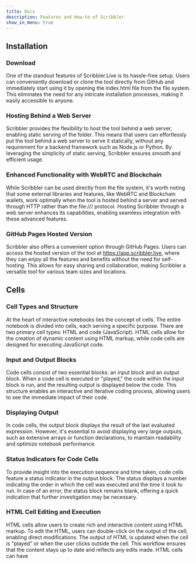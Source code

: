 ```yaml
---
title: Docs
description: Features and How-to of Scribbler
show_in_menu: true
---
```



## Installation
### Download
One of the standout features of Scribbler.Live is its hassle-free setup. Users can conveniently download or clone the tool directly from GitHub and immediately start using it by opening the index.html file from the file system. This eliminates the need for any intricate installation processes, making it easily accessible to anyone.

### Hosting Behind a Web Server
Scribbler provides the flexibility to host the tool behind a web server, enabling static serving of the folder. This means that users can effortlessly put the tool behind a web server to serve it statically, without any requirement for a backend framework such as Node.js or Python. By leveraging the simplicity of static serving, Scribbler ensures smooth and efficient usage.

### Enhanced Functionality with WebRTC and Blockchain
While Scribbler can be used directly from the file system, it's worth noting that some external libraries and features, like WebRTC and Blockchain wallets, work optimally when the tool is hosted behind a server and served through HTTP rather than the file:/// protocol. Hosting Scribbler through a web server enhances its capabilities, enabling seamless integration with these advanced features.

### GitHub Pages Hosted Version
Scribbler also offers a convenient option through GitHub Pages. Users can access the hosted version of the tool at https://app.scribbler.live, where they can enjoy all the features and benefits without the need for self-hosting. This allows for easy sharing and collaboration, making Scribbler a versatile tool for various team sizes and locations.

## Cells
### Cell Types and Structure
At the heart of interactive notebooks lies the concept of cells. The entire notebook is divided into cells, each serving a specific purpose. There are two primary cell types: HTML and code (JavaScript). HTML cells allow for the creation of dynamic content using HTML markup, while code cells are designed for executing JavaScript code.

### Input and Output Blocks
Code cells consist of two essential blocks: an input block and an output block. When a code cell is executed or "played," the code within the input block is run, and the resulting output is displayed below the code. This structure enables an interactive and iterative coding process, allowing users to see the immediate impact of their code.

### Displaying Output
In code cells, the output block displays the result of the last evaluated expression. However, it's essential to avoid displaying very large outputs, such as extensive arrays or function declarations, to maintain readability and optimize notebook performance.

### Status Indicators for Code Cells
To provide insight into the execution sequence and time taken, code cells feature a status indicator in the output block. The status displays a number indicating the order in which the cell was executed and the time it took to run. In case of an error, the status block remains blank, offering a quick indication that further investigation may be necessary.

### HTML Cell Editing and Execution
HTML cells allow users to create rich and interactive content using HTML markup. To edit the HTML, users can double-click on the output of the cell, enabling direct modifications. The output of HTML is updated when the cell is "played" or when the user clicks outside the cell. This workflow ensures that the content stays up to date and reflects any edits made. HTML cells can have <style> tags also inside them.

### Manipulating Cells
Scribbler provides flexibility in managing cells within the notebook. Users can easily add, delete, and rearrange cells to customize the flow and structure of their code. This feature allows for an iterative development process, facilitating experimentation and refining ideas.

### Accessing HTML Elements
A powerful capability of Scribbler is the ability to access elements created in HTML cells from code cells. This can be achieved using JavaScript methods such as document.getElementById or document.querySelector. Additionally, users can leverage the popular jQuery library by loading or importing it into the notebook, granting access to convenient $() syntax (refer to "Using external libraries").


## Cell Menu
Located conveniently in the corner of each cell, the cell-menu provides a wide array of options to streamline workflow and maximize productivity. By understanding and leveraging these operations, users can tailor their notebook to their specific needs and preferences.

### Toggling Cell Types
One of the primary functions of the cell-menu is the ability to toggle the cell type between code and HTML. This feature empowers users to switch seamlessly between writing and executing JavaScript code and creating dynamic HTML content. By simply toggling to the desired cell type from the cell-menu, users can adapt their notebook to accommodate different coding and content creation tasks.

### Running/Playing Cells
The cell-menu includes a "play" button (►) that enables users to execute the code within a code cell or display the rendered HTML content. By clicking this button, users can quickly and effortlessly run the code or view the generated output, facilitating an interactive and iterative development process. This real-time feedback loop enhances debugging and ensures accurate results. A cell can also be played using the keyboard shortcuts - Shift-Enter or Cntrl-Enter.

### Rearranging Cells
To optimize the organization and flow of the notebook, the cell-menu offers options to move cells up (↑) or down (↓). This functionality allows users to adjust the sequence of cells, ensuring logical order and coherence within the notebook. By simply selecting the appropriate directional button from the cell-menu, users can rearrange cells effortlessly, promoting a smooth and intuitive experience.

### Adding and Deleting Cells
To adapt the notebook's structure and accommodate evolving requirements, the cell-menu provides options to add new cells or delete existing ones. By selecting the "Add Cell" button (✛), users can easily insert a new cell below the current cell, facilitating the addition of new content or code. Conversely, the "Delete Cell" button (☓) empowers users to remove unnecessary or redundant cells, maintaining a clean and concise notebook structure. Cell can be added using Option/Alt-Enter.

## File Menu - Loaing and Saving

### Downloading Notebooks as .jsnb Files
To preserve and share their current work, users can download the notebook as a .jsnb file. By selecting the "Download" option, the current notebook is saved as a .jsnb file on the local machine. This capability enables easy backup, offline access, and sharing with others.

### Opening Local .jsnb Files
Scribbler allows users to open .jsnb files directly from their local machines. By selecting the "Open" option, users can browse their file system and choose the desired .jsnb file. This functionality simplifies the process of accessing existing notebooks and fosters a smooth workflow.

### GitHub Integration:
Scribbler offers seamless integration with GitHub. Users can load a file from a GitHub repository or push a file to a GitHub repository directly from the notebook interface. Upon selecting the GitHub option, an authentication dialogue will appear, requesting an access token, username/owner name, repository, and file path. It's important to note that the access token is not stored in the backend and is solely used for authenticating GitHub API calls. This integration simplifies collaboration, version control, and enables efficient teamwork.

### Exporting as HTML
Scribbler provides the ability to export the current notebook as an HTML file. By selecting the "Download as HTML" option, the notebook is saved as an HTML file on the local machine. HTML cells will be displayed as rendered HTML, while code cells will display both the code and the output as HTML. This export option is particularly useful for sharing notebooks with individuals who do not have access to the notebook interface but still need to view the content.

### Downloading Output as HTML
In scenarios where only the output of the notebook is required, users can download the output as an HTML file. By selecting the "Download only output as HTML" option, the current notebook's output is saved as an HTML file on the local machine. This feature allows users to extract and share the results of their notebook without including the underlying code.

### Downloading Code as a JavaScript File
For users who wish to extract the code in their notebooks, Scribbler offers the option to download the code as a single JavaScript file. By selecting the "Download as JS" option, the code in cells is saved as a standalone JavaScript file. This capability facilitates code reuse, archiving, and further development outside the notebook environment.

## Edit Menu
### Inserting Code Cells
To add additional code blocks to the notebook, users can insert a blank code-type cell at the end of the current notebook. This feature empowers users to continue their coding workflow and experiment with new code snippets. By selecting the "Insert Code Cell" option, a new code cell is added, ready for users to write and execute JavaScript code.

### Inserting HTML Cells
By selecting the "Insert HTML Cell" option, a blank HTML-type cell is inserted at the end of the current notebook. This feature provides users with the flexibility to add rich media, interactive elements, or structured content to their notebooks.

### Inserting Style Cells
To enhance the visual presentation and styling of HTML content within the notebook, users can insert a style cell. This unique cell type consists of a blank HTML-type cell with <style> tags already included. By selecting the "Insert Style Cell" option, users can effortlessly add a style cell at the end of the current notebook. This feature enables users to apply custom styles, modify existing styles, or create CSS rules specifically tailored to their notebook's content.

### Options
You can open options dialogue box to edit the options of the notebook. Currently you can set "Run the code when the file is loaded". If this is clicked, when the notebook is opened all the code cells in the notbook are played as soon as the notebook is loaded. This is useful when building an interactive application using Scribbler.

## URL Structure
### GitHub Pages Deployment
Scribble is deployed on GitHub Pages - the URL for the same is: [https://app.scribbler.live](https://app.scribbler.live). This URL serves as the main link for accessing the deployed app. Users can open this link in their web browser to interact with the notebook directly on the website.

### Downloaded App
When the Scribbler App file is downloaded and saved locally, the URL will be in the format: file://path/index.html. Users can access the downloaded notebook by opening the local file in their web browser. This option allows for offline access and the ability to work on the notebook without an internet connection.

### Linking with Anchors
Users can attach an anchor to the main link to specify a particular file to be loaded into the notebook. For example, appending "#./examples/Hello-world.jsnb" to the main link (https://app.scribbler.live/) will result in the file "Hello-world.jsnb" being loaded into the notebook. The file must be publicly available to be loaded in this fashion.

### GitHub File Loading
GitHub files can be loaded using a shorter notation: "github:user-name/repo/path-of-file". For instance, the file "Hello-world.jsnb" from the repository owned by "gopi-suvanam" can be linked as: https://app.scribbler.live#github:gopi-suvanam/jsnb/examples/Hello-world.jsnb. If the repository is public, Scribbler will attempt to retrieve the file and load it into the notebook. In case of a private repository, a GitHub authentication dialogue will appear to ensure proper access.

### Sharing and Collaboration
When a file is loaded from or pushed to GitHub, the URL updates to reflect the loaded file's path. This updated URL can be shared with others, simplifying collaboration. By sharing the URL, collaborators can easily access the notebook and work together seamlessly.

### Embedding
The link with the anchor tag and file path can be embedded in other applications/websites directly using iframe. For example to embed the Hello-world notebook one can use the code: 
	
	<iframe src="https://app.scribbler.live/#./examples/Hello-world.jsnb" height="400" width="100%" style="width:100%;border: thin solid black;" allowfullscreen="" frameborder="0"></iframe>
	
This displays the menu, code input and the output. If you want to see only the output use this code instead:
	
	<iframe src="https://app.scribbler.live/#./examples/Hello-world.jsnb" height="400" width="100%" style="width:100%;border: thin solid black;" allowfullscreen="" frameborder="0" sandbox="allow-scripts allow-top-navigation-by-user-activation allow-popups"></iframe>
	
This runs the notebook in a sandboxed environment. Note: if you want the code of the notebook to run when the notebook is loaded in the embedded page, click "Run the code when the file is loaded" in Edit->Options menu.


## Special Functions

These are some inbuilt functions of Scribbler to make coding simple.

### show(..)
The show() function is a powerful tool that displays an object in the output cell. It is important to note that when using show(), the displayed content should not be excessively large to avoid truncation. This function allows users to visualize and inspect objects conveniently within the notebook environment.

### curr_cell()
The curr_cell() function returns the element corresponding to the output of the current code cell. It provides users with direct access to the output element, enabling further customization or manipulation as needed. It's worth noting that these functions may behave differently when called from within asynchronous code due to the asynchronous nature of their execution.

### get_dom(id):
The get_dom() function is a shorthand notation for window.getElementById. It allows users to access DOM elements easily by providing the element's ID. By leveraging get_dom(), users can retrieve specific elements and interact with them within their code cells.

### wait_for_dom(id)
The wait_for_dom() function is an asynchronous version of get_dom(). It allows users to wait for a specific DOM element to become available and resolves to the element once it is accessible. This is particularly useful when a DOM element is being created asynchronously by another activity. Users can utilize wait_for_dom() in combination with promises or within async functions to ensure proper synchronization and handling of DOM elements.

### load_file()
The load_file() function opens the file browser and resolves to the contents of a selected file. This function enables users to read and access the contents of files directly within the notebook. By leveraging load_file(), users can seamlessly integrate external data or leverage the content of external files within their notebooks. The function is asynchronous and resolves to the contents of the file. 

### load_script(url)
The load_script() function is used to load an external JavaScript file from a specified URL. For example, users can load libraries such as jQuery by calling load_script("https://code.jquery.com/jquery-3.6.3.min.js"). This capability allows users to incorporate additional functionality or external libraries into their notebook environment effortlessly. The function by default loads the script asynchronously. To load the script synchronously use: load_script(url,false).

### import_module(module, features)
The import_module() function is used to load an ES6 module from a specified file location. Users can specify the module location with the "module" parameter and define the desired features using a dictionary called "features". The keys within the "features" dictionary are loaded from the module and exposed globally, allowing users to access and utilize specific functionalities. This function enhances the modularity and extensibility of Scribbler.

## Keyboard Shortcuts
These shortcuts work when a code cell is in focus:

Ctrl-Enter/Cmd-Enter: Run the current cell
Shift-Enter': Run the current cell and go to next cell
Alt-Enter/Option-Enter: Insert new cell
Alt-D/Option-D: Delete the current cell (no undo at the moment, so be careful)
Alt/Option-Up Arrow: Move the cell up
Alt/Option-Up Down: Move the cell down
These shortcuts are global

Alt-R/Option-R: Run all the cells
Ctrl-G: Import from/Push to GitHub
Ctrl-S: Download the jsnb to local machine
Ctrl-O: Load a jsnb from local machine

## Using External Libraries

Scribbler provides the flexibility to leverage external libraries, enhancing the functionality and empowering users to access a wide range of resources. We will explore two specially built functions for utilizing external libraries: load_script() and import_module(). Additionally, we will discuss the dynamic import feature of ES6 modules and highlight the preloaded libraries D3 and Plotlyjs, along with the DI-Labs sister project. By leveraging these capabilities, users can expand the capabilities of their notebooks, access powerful data manipulation and visualization tools, and tap into a vast ecosystem of libraries and resources.

### Loading Scripts with load_script()
The load_script() function is designed to load external scripts into interactive notebooks. By providing the URL of the desired script, such as load_script("https://code.jquery.com/jquery-3.6.3.min.js") to load JQuery, users can effortlessly incorporate libraries and functionality into their notebooks. This function simplifies the process of integrating external resources, enabling users to harness the power of popular JavaScript libraries.

### Importing ES6 Modules with import_module()
The import_module() function offers a convenient way to load ES6 modules within interactive notebooks. Users can specify the module's file location as the "module" parameter and define the desired features using a dictionary called "features". The keys within the "features" dictionary are loaded from the module and exposed globally, allowing users to access and utilize specific functionalities. This capability enhances the modularity and extensibility of interactive notebooks, enabling seamless integration of ES6 modules.

### Dynamic Import with ES6 Modules
Interactive notebooks also support the dynamic import feature of ES6 modules. Users can utilize the import() function to load modules dynamically, specifying the URL of the module to be loaded. For example, import("https://unpkg.com/jquery@3.3.1/dist/jquery.min.js") loads the JQuery library dynamically into the notebook. This feature provides flexibility and on-demand loading of modules, enabling users to access specific functionalities when needed.

### Preloaded Libraries and DI-Labs
D3 and Plotlyjs libraries are preloaded in Scribbler, offering powerful data visualization capabilities. Additionally, the DI-Labs sister project provides an easy-to-use interface for working with data, including plotting, array manipulation, and scientific computing. Users can explore the provided example at https://decentralized-intelligence.com/jsnb/#/jsnb/examples/AMM-Simulation.jsnb to gain insights into the potential of DI-Labs and its integration within interactive notebooks.





	
	
